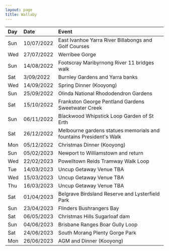 ```yaml
---
layout: page
title: Wallaby
---
```


|Day| Date| Event|
|:----|:----|:----|
|Sun| 10/07/2022| East Ivanhoe Yarra River Billabongs and Golf Courses|
|Wed| 27/07/2022| Werribee Gorge|
|Sun| 14/08/2022| Footscray Maribyrnong River 11 bridges walk|
|Sat| 3/09/2022| Burnley Gardens and Yarra banks|
|Wed| 14/09/2022| Spring Dinner (Kooyong)|
|Sun| 25/09/2022| Olinda National Rhododendron Gardens|
|Sat| 15/10/2022| Frankston George Pentland Gardens Sweetwater Creek|
|Sun| 06/11/2022| Blackwood Whipstick Loop Garden of St Erth|
|Sat| 26/12/2022| Melbourne gardens statues memorials and fountains President's Walk|
|Mon| 05/12/2022| Christmas Dinner (Kooyong)|
|Sun| 05/02/2023| Newport to Williamstown and return|
|Wed| 22/02/2023| Powelltown Reids Tramway Walk Loop|
|Tue| 14/03/2023| Uncup Getaway Venue TBA|
|Wed| 15/03/2023| Uncup Getaway Venue TBA|
|Thu| 16/03/2023| Uncup Getaway Venue TBA|
|Sat| 01/04/2023| Belgrave Birdsland Reserve and Lysterfield Park|
|Sun| 23/04/2023| Flinders Bushrangers Bay|
|Sat| 06/05/2023| Christmas Hills Sugarloaf dam|
|Sun| 04/06/2023| Brisbane Ranges Boar Gully Loop|
|Sat| 24/06/2023| South Morang Plenty Gorge Park|
|Mon| 26/06/2023| AGM and Dinner (Kooyong)|
